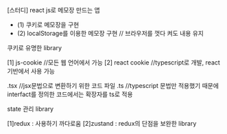 [스터디] react js로 메모장 만드는 앱 
- (1) 쿠키로 메모장을 구현
- (2) localStorage를 이용한 메모장 구현 // 브라우저를 껏다 켜도 내용 유지

쿠키로 유명한 library

[1] js-cookie //모든 웹 언어에서 가능
[2] react cookie //typescript로 개발, react 기반에서 사용 가능

.tsx //jsx문법으로 변환하기 위한 코드 파일
.ts //typescript 문법만 적용했기 때문에 interfact를 정의한 코드에서는 확장자를 ts로 적용 

state 관리 library

[1]redux : 사용하기 까다로움
[2]zustand : redux의 단점을 보완한 library